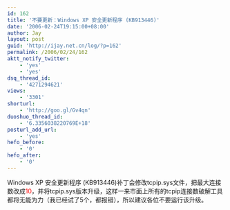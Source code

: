 ```yaml
---
id: 162
title: '不要更新：Windows XP 安全更新程序 (KB913446)'
date: '2006-02-24T19:15:00+08:00'
author: Jay
layout: post
guid: 'http://ijay.net.cn/log/?p=162'
permalink: /2006/02/24/162
aktt_notify_twitter:
    - 'yes'
    - 'yes'
dsq_thread_id:
    - '4271294621'
views:
    - '3301'
shorturl:
    - 'http://goo.gl/Gv4qn'
duoshuo_thread_id:
    - '6.3356038220769E+18'
posturl_add_url:
    - 'yes'
hefo_before:
    - '0'
hefo_after:
    - '0'
---
```


Windows XP 安全更新程序 (KB913446)补丁会修改tcpip.sys文件，把最大连接数改成<span style="color: #ff0000;">10</span>，并将tcpip.sys版本升级，这样一来市面上所有的tcpip连接数破解工具都将无能为力（我已经试了5个，都报错），所以建议各位不要运行该升级。